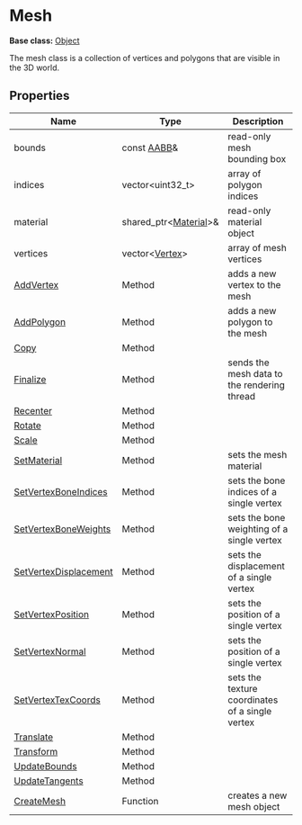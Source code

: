 # Mesh

**Base class:** [Object](Object.md)

The mesh class is a collection of vertices and polygons that are visible in the 3D world.

## Properties

| Name | Type | Description |
| --- | --- | --- |
| bounds | const [AABB](AABB.md)& | read-only mesh bounding box |
| indices | vector<uint32_t\> | array of polygon indices |
| material | shared_ptr<[Material](Material.md)\>& | read-only material object |
| vertices | vector<[Vertex](Vertex)\> | array of mesh vertices |
| [AddVertex](Mesh_AddVertex.md) | Method | adds a new vertex to the mesh |
| [AddPolygon](Mesh_AddPolygon.md) | Method | adds a new polygon to the mesh |
| [Copy](Mesh_Copy.md) | Method | |
| [Finalize](Mesh_Finalize.md) | Method | sends the mesh data to the rendering thread |
| [Recenter](Mesh_Recenter.md) | Method | |
| [Rotate](Mesh_Rotate.md) | Method | |
| [Scale](Mesh_Scale.md) | Method | |
| [SetMaterial](Mesh_SetMaterial.md) | Method | sets the mesh material |
| [SetVertexBoneIndices](Mesh_SetVertexBoneIndices.md) | Method | sets the bone indices of a single vertex |
| [SetVertexBoneWeights](Mesh_SetVertexBoneWeights.md) | Method | sets the bone weighting of a single vertex |
| [SetVertexDisplacement](Mesh_SetVertexDisplacement.md) | Method | sets the displacement of a single vertex |
| [SetVertexPosition](Mesh_SetVertexPosition.md) | Method | sets the position of a single vertex |
| [SetVertexNormal](Mesh_SetVertezNormal.md) | Method | sets the position of a single vertex |
| [SetVertexTexCoords](Mesh_SetVertexTexCoords.md) | Method | sets the texture coordinates of a single vertex |
| [Translate](Mesh_Translate.md) | Method | |
| [Transform](Mesh_Transform.md) | Method | |
| [UpdateBounds](Mesh_UpdateBounds.md) | Method | |
| [UpdateTangents](Mesh_UpdateTangents.md) | Method | |
| [CreateMesh](Mesh_CreateMesh.md) | Function | creates a new mesh object |

